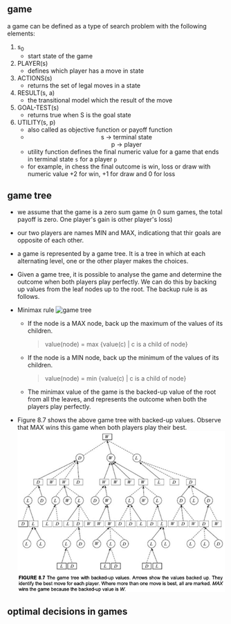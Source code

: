 ## game
a game can be defined as a type of search problem with the following elements:
1. s<sub>0</sub>
    - start state of the game
2. PLAYER(s)
    - defines which player has a move in state
3. ACTIONS(s)
    - returns the set of legal moves in a state
4. RESULT(s, a)
    - the transitional model which the result of the move
5. GOAL-TEST(s)
    - returns true when S is the goal state
6. UTILITY(s, p)
    - also called as objective function or payoff function
    - <center>s -> terminal state<br>p -> player</center>
    - utility function defines the final numeric value for a game that ends in terminal state `s` for a player `p`
    - for example, in chess the final outcome is win, loss or draw with numeric value +2 for win, +1 for draw and 0 for loss

## game tree
- we assume that the game is a zero sum game (n 0 sum games, the total payoff is zero. One player's gain is other player's loss)
- our two players are names MIN and MAX, indicationg that thir goals are opposite of each other.
- a game is represented by a game tree. It is a tree in which at each alternating level, one or the other player makes the choices.
- Given a game tree, it is possible to analyse the game and determine the outcome when both players play perfectly. We can do this by backing up values from the leaf nodes up to the root. The backup rule is as follows.
- Minimax rule
![game tree](./photos/dia1aiu3.png)
    - If the node is a MAX node, back up the maximum of the values of its children.
        > value(node) = max {value(c) | c is a child of node}
    - If the node is a MIN node, back up the minimum of the values of its children.
        > value(node) = min {value(c) | c is a child of node}
    - The minimax value of the game is the backed-up value of the root from all the leaves, and represents the outcome when both the players play perfectly.

- Figure 8.7 shows the above game tree with backed-up values. Observe that MAХ wins this game when both players play their best.
![backed up game tree](./photos/u3d2.png)

## optimal decisions in games
